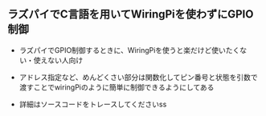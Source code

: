 ## ラズパイでC言語を用いてWiringPiを使わずにGPIO制御

- ラズパイでGPIO制御するときに、WiringPiを使うと楽だけど使いたくない・使えない人向け  
 
- アドレス指定など、めんどくさい部分は関数化してピン番号と状態を引数で渡すことでwiringPiのように簡単に制御できるようにしてある

- 詳細はソースコードをトレースしてくださいss